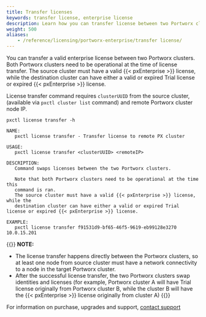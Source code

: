 ```yaml
---
title: Transfer licenses
keywords: transfer license, enterprise license
description: Learn how you can transfer license between two Portworx clusters.
weight: 500
aliases:
    - /reference/licensing/portworx-enterprise/transfer license/
---
```

You can transfer a valid enterprise license between two Portworx clusters. Both Portworx clusters need to be operational at the time of license transfer.
The source cluster must have a valid {{< pxEnterprise >}} license, while the destination cluster can have either a valid or expired Trial license or expired {{< pxEnterprise >}} license. 

License transfer command requires `clusterUUID` from the source cluster, (available via `pxctl cluster list` command) and remote Portworx cluster node IP.


```text
pxctl license transfer -h
```

```output
NAME:
   pxctl license transfer - Transfer license to remote PX cluster

USAGE:
   pxctl license transfer <clusterUUID> <remoteIP>

DESCRIPTION:
   Command swaps licenses between the two Portworx clusters.

   Note that both Portworx clusters need to be operational at the time this
   command is ran.
   The source cluster must have a valid {{< pxEnterprise >}} license, while the
   destination cluster can have either a valid or expired Trial license or expired {{< pxEnterprise >}} license.

EXAMPLE:
   pxctl license transfer f91531d9-bf65-46f5-9619-eb99128e3270 10.0.15.201
```
{{<info>}}
**NOTE:**

 * The license transfer happens directly between the Portworx clusters, so at least one node from source cluster must have a network connectivity to a node in the target Portworx cluster.
 * After the successful license transfer, the two Portworx clusters swap identities and licenses (for example, Portworx cluster A will have Trial license originally from Portworx cluster B, 
 while the cluster B will have the {{< pxEnterprise >}} license originally from cluster A)
{{</info>}}

For information on purchase, upgrades and support, [contact support](/support/)